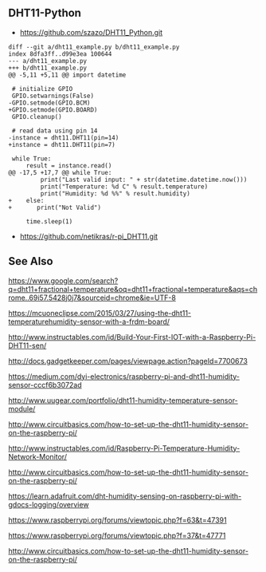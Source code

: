 ## DHT11-Python

 * https://github.com/szazo/DHT11_Python.git

```
diff --git a/dht11_example.py b/dht11_example.py
index 8dfa3ff..d99e3ea 100644
--- a/dht11_example.py
+++ b/dht11_example.py
@@ -5,11 +5,11 @@ import datetime
 
 # initialize GPIO
 GPIO.setwarnings(False)
-GPIO.setmode(GPIO.BCM)
+GPIO.setmode(GPIO.BOARD)
 GPIO.cleanup()
 
 # read data using pin 14
-instance = dht11.DHT11(pin=14)
+instance = dht11.DHT11(pin=7)
 
 while True:
     result = instance.read()
@@ -17,5 +17,7 @@ while True:
         print("Last valid input: " + str(datetime.datetime.now()))
         print("Temperature: %d C" % result.temperature)
         print("Humidity: %d %%" % result.humidity)
+    else:
+       print("Not Valid")
 
     time.sleep(1)

```

 * https://github.com/netikras/r-pi_DHT11.git

## See Also

https://www.google.com/search?q=dht11+fractional+temperature&oq=dht11+fractional+temperature&aqs=chrome..69i57.5428j0j7&sourceid=chrome&ie=UTF-8

https://mcuoneclipse.com/2015/03/27/using-the-dht11-temperaturehumidity-sensor-with-a-frdm-board/

http://www.instructables.com/id/Build-Your-First-IOT-with-a-Raspberry-Pi-DHT11-sen/

http://docs.gadgetkeeper.com/pages/viewpage.action?pageId=7700673 

https://medium.com/dyi-electronics/raspberry-pi-and-dht11-humidity-sensor-cccf6b3072ad

http://www.uugear.com/portfolio/dht11-humidity-temperature-sensor-module/

http://www.circuitbasics.com/how-to-set-up-the-dht11-humidity-sensor-on-the-raspberry-pi/

http://www.instructables.com/id/Raspberry-Pi-Temperature-Humidity-Network-Monitor/

http://www.circuitbasics.com/how-to-set-up-the-dht11-humidity-sensor-on-the-raspberry-pi/

https://learn.adafruit.com/dht-humidity-sensing-on-raspberry-pi-with-gdocs-logging/overview

https://www.raspberrypi.org/forums/viewtopic.php?f=63&t=47391

https://www.raspberrypi.org/forums/viewtopic.php?f=37&t=47771

http://www.circuitbasics.com/how-to-set-up-the-dht11-humidity-sensor-on-the-raspberry-pi/

